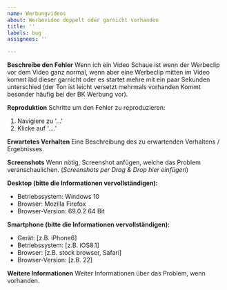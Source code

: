 ```yaml
---
name: Werbungvideos
about: Werbevideo doppelt oder garnicht vorhanden
title: ''
labels: bug
assignees: ''

---
```


**Beschreibe den Fehler**
Wenn ich ein Video Schaue ist wenn der Werbeclip vor dem Video ganz normal, wenn aber eine Werbeclip mitten im Video kommt läd dieser garnicht oder es startet mehre mit ein paar Sekunden unterschied (der Ton ist leicht versetzt mehrmals vorhanden Kommt besonder häufig bei der BK Werbung vor).

**Reproduktion**
Schritte um den Fehler zu reproduzieren:
1. Navigiere zu '...'
2. Klicke auf '....'

**Erwartetes Verhalten**
Eine Beschreibung des zu erwartenden Verhaltens / Ergebnisses.

**Screenshots**
Wenn nötig, Screenshot anfügen, welche das Problem veranschaulichen.
(*Screenshots per Drag & Drop hier einfügen*)

**Desktop (bitte die Informationen vervollständigen):**
 - Betriebssystem: Windows 10
 - Browser: Mozilla Firefox
 - Browser-Version: 69.0.2 64 Bit

**Smartphone (bitte die Informationen vervollständigen):**
 - Gerät: [z.B. iPhone6]
 - Betriebssystem: [z.B. iOS8.1]
 - Browser: [z.B. stock browser, Safari]
 - Browser-Version: [z.B. 22]

**Weitere Informationen**
Weiter Informationen über das Problem, wenn vorhanden.
